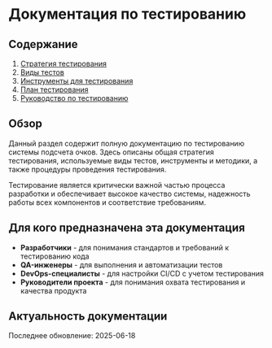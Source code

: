 # Документация по тестированию

## Содержание

1. [Стратегия тестирования](testing-strategy.md)
2. [Виды тестов](test-types.md)
3. [Инструменты для тестирования](testing-tools.md)
4. [План тестирования](test-plan.md)
5. [Руководство по тестированию](../guides/testing-guide.md)

## Обзор

Данный раздел содержит полную документацию по тестированию системы подсчета очков. Здесь описаны общая стратегия тестирования, используемые виды тестов, инструменты и методики, а также процедуры проведения тестирования.

Тестирование является критически важной частью процесса разработки и обеспечивает высокое качество системы, надежность работы всех компонентов и соответствие требованиям.

## Для кого предназначена эта документация

- **Разработчики** - для понимания стандартов и требований к тестированию кода
- **QA-инженеры** - для выполнения и автоматизации тестов
- **DevOps-специалисты** - для настройки CI/CD с учетом тестирования
- **Руководители проекта** - для понимания охвата тестирования и качества продукта

## Актуальность документации

Последнее обновление: 2025-06-18
